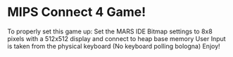 # MIPS Connect 4 Game!
To properly set this game up: Set the MARS IDE Bitmap settings to 8x8 pixels with a 512x512 display and connect to heap base memory
User Input is taken from the physical keyboard (No keyboard polling bologna)
Enjoy!

